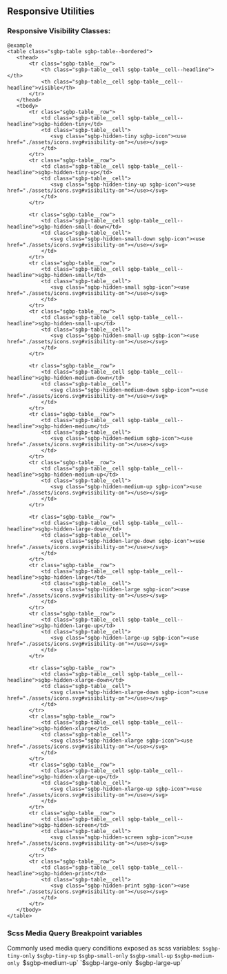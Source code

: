 ## Responsive Utilities

### Responsive Visibility Classes:

    @example
    <table class="sgbp-table sgbp-table--bordered">
       <thead>
           <tr class="sgbp-table__row">
               <th class="sgbp-table__cell sgbp-table__cell--headline"></th>
               <th class="sgbp-table__cell sgbp-table__cell--headline">visible</th>
           </tr>
       </thead>
       <tbody>
           <tr class="sgbp-table__row">
               <td class="sgbp-table__cell sgbp-table__cell--headline">sgbp-hidden-tiny</td>
               <td class="sgbp-table__cell">
                  <svg class="sgbp-hidden-tiny sgbp-icon"><use href="./assets/icons.svg#visibility-on"></use></svg>
               </td>
           </tr>
           <tr class="sgbp-table__row">
               <td class="sgbp-table__cell sgbp-table__cell--headline">sgbp-hidden-tiny-up</td>
               <td class="sgbp-table__cell">
                  <svg class="sgbp-hidden-tiny-up sgbp-icon"><use href="./assets/icons.svg#visibility-on"></use></svg>
               </td>
           </tr>
           
           <tr class="sgbp-table__row">
               <td class="sgbp-table__cell sgbp-table__cell--headline">sgbp-hidden-small-down</td>
               <td class="sgbp-table__cell">
                  <svg class="sgbp-hidden-small-down sgbp-icon"><use href="./assets/icons.svg#visibility-on"></use></svg>
               </td>
           </tr>
           <tr class="sgbp-table__row">
               <td class="sgbp-table__cell sgbp-table__cell--headline">sgbp-hidden-small</td>
               <td class="sgbp-table__cell">
                  <svg class="sgbp-hidden-small sgbp-icon"><use href="./assets/icons.svg#visibility-on"></use></svg>
               </td>
           </tr>
           <tr class="sgbp-table__row">
               <td class="sgbp-table__cell sgbp-table__cell--headline">sgbp-hidden-small-up</td>
               <td class="sgbp-table__cell">
                  <svg class="sgbp-hidden-small-up sgbp-icon"><use href="./assets/icons.svg#visibility-on"></use></svg>
               </td>
           </tr>

           <tr class="sgbp-table__row">
               <td class="sgbp-table__cell sgbp-table__cell--headline">sgbp-hidden-medium-down</td>
               <td class="sgbp-table__cell">
                  <svg class="sgbp-hidden-medium-down sgbp-icon"><use href="./assets/icons.svg#visibility-on"></use></svg>
               </td>
           </tr>
           <tr class="sgbp-table__row">
               <td class="sgbp-table__cell sgbp-table__cell--headline">sgbp-hidden-medium</td>
               <td class="sgbp-table__cell">
                  <svg class="sgbp-hidden-medium sgbp-icon"><use href="./assets/icons.svg#visibility-on"></use></svg>
               </td>
           </tr>
           <tr class="sgbp-table__row">
               <td class="sgbp-table__cell sgbp-table__cell--headline">sgbp-hidden-medium-up</td>
               <td class="sgbp-table__cell">
                  <svg class="sgbp-hidden-medium-up sgbp-icon"><use href="./assets/icons.svg#visibility-on"></use></svg>
               </td>
           </tr>

           <tr class="sgbp-table__row">
               <td class="sgbp-table__cell sgbp-table__cell--headline">sgbp-hidden-large-down</td>
               <td class="sgbp-table__cell">
                  <svg class="sgbp-hidden-large-down sgbp-icon"><use href="./assets/icons.svg#visibility-on"></use></svg>
               </td>
           </tr>
           <tr class="sgbp-table__row">
               <td class="sgbp-table__cell sgbp-table__cell--headline">sgbp-hidden-large</td>
               <td class="sgbp-table__cell">
                  <svg class="sgbp-hidden-large sgbp-icon"><use href="./assets/icons.svg#visibility-on"></use></svg>
               </td>
           </tr>
           <tr class="sgbp-table__row">
               <td class="sgbp-table__cell sgbp-table__cell--headline">sgbp-hidden-large-up</td>
               <td class="sgbp-table__cell">
                  <svg class="sgbp-hidden-large-up sgbp-icon"><use href="./assets/icons.svg#visibility-on"></use></svg>
               </td>
           </tr>

           <tr class="sgbp-table__row">
               <td class="sgbp-table__cell sgbp-table__cell--headline">sgbp-hidden-xlarge-down</td>
               <td class="sgbp-table__cell">
                  <svg class="sgbp-hidden-xlarge-down sgbp-icon"><use href="./assets/icons.svg#visibility-on"></use></svg>
               </td>
           </tr>
           <tr class="sgbp-table__row">
               <td class="sgbp-table__cell sgbp-table__cell--headline">sgbp-hidden-xlarge</td>
               <td class="sgbp-table__cell">
                  <svg class="sgbp-hidden-xlarge sgbp-icon"><use href="./assets/icons.svg#visibility-on"></use></svg>
               </td>
           </tr>
           <tr class="sgbp-table__row">
               <td class="sgbp-table__cell sgbp-table__cell--headline">sgbp-hidden-xlarge-up</td>
               <td class="sgbp-table__cell">
                  <svg class="sgbp-hidden-xlarge-up sgbp-icon"><use href="./assets/icons.svg#visibility-on"></use></svg>
               </td>
           </tr>
           <tr class="sgbp-table__row">
               <td class="sgbp-table__cell sgbp-table__cell--headline">sgbp-hidden-screen</td>
               <td class="sgbp-table__cell">
                  <svg class="sgbp-hidden-screen sgbp-icon"><use href="./assets/icons.svg#visibility-on"></use></svg>
               </td>
           </tr>
           <tr class="sgbp-table__row">
               <td class="sgbp-table__cell sgbp-table__cell--headline">sgbp-hidden-print</td>
               <td class="sgbp-table__cell">
                  <svg class="sgbp-hidden-print sgbp-icon"><use href="./assets/icons.svg#visibility-on"></use></svg>
               </td>
           </tr>
       </tbody>
    </table>


### Scss Media Query Breakpoint variables

Commonly used media query conditions exposed as scss variables:
`$sgbp-tiny-only`
`$sgbp-tiny-up`
`$sgbp-small-only`
`$sgbp-small-up`
`$sgbp-medium-only
`$sgbp-medium-up`
`$sgbp-large-only`
`$sgbp-large-up`

